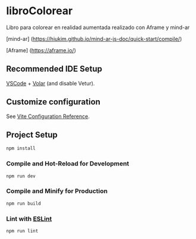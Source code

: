 # libroColorear
Libro para colorear en realidad aumentada realizado con Aframe y mind-ar

[mind-ar]
(https://hiukim.github.io/mind-ar-js-doc/quick-start/compile/)

[como generar las imagenes para trackear]:
(https://www.mindar.org/how-to-choose-a-good-target-image-for-tracking-in-ar-part-1/)

[Aframe]
(https://aframe.io/)

## Recommended IDE Setup

[VSCode](https://code.visualstudio.com/) + [Volar](https://marketplace.visualstudio.com/items?itemName=Vue.volar) (and disable Vetur).

## Customize configuration

See [Vite Configuration Reference](https://vitejs.dev/config/).

## Project Setup

```sh
npm install
```

### Compile and Hot-Reload for Development

```sh
npm run dev
```

### Compile and Minify for Production

```sh
npm run build
```

### Lint with [ESLint](https://eslint.org/)

```sh
npm run lint
```
